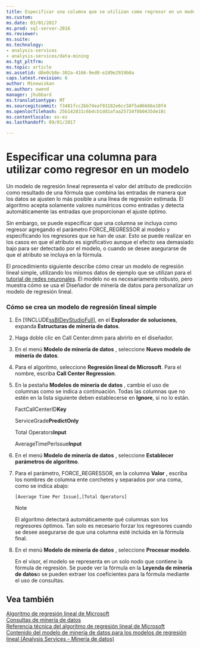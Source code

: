 ```yaml
---
title: Especificar una columna que se utilizan como regresor en un modelo | Documentos de Microsoft
ms.custom: 
ms.date: 03/01/2017
ms.prod: sql-server-2016
ms.reviewer: 
ms.suite: 
ms.technology:
- analysis-services
- analysis-services/data-mining
ms.tgt_pltfrm: 
ms.topic: article
ms.assetid: d8e0cb8e-302a-4166-9ed0-e2d9e2919b0a
caps.latest.revision: 6
author: Minewiskan
ms.author: owend
manager: jhubbard
ms.translationtype: MT
ms.sourcegitcommit: f3481fcc2bb74eaf93182e6cc58f5a06666e10f4
ms.openlocfilehash: 25b142831c6b4cb1dd1afaa25734f0b0435de18c
ms.contentlocale: es-es
ms.lasthandoff: 09/01/2017

---
```

# <a name="specify-a-column-to-use-as-regressor-in-a-model"></a>Especificar una columna para utilizar como regresor en un modelo
  Un modelo de regresión lineal representa el valor del atributo de predicción como resultado de una fórmula que combina las entradas de manera que los datos se ajusten lo más posible a una línea de regresión estimada. El algoritmo acepta solamente valores numéricos como entradas y detecta automáticamente las entradas que proporcionan el ajuste óptimo.  
  
 Sin embargo, se puede especificar que una columna se incluya como regresor agregando el parámetro FORCE_REGRESSOR al modelo y especificando los regresores que se han de usar. Esto se puede realizar en los casos en que el atributo es significativo aunque el efecto sea demasiado bajo para ser detectado por el modelo, o cuando se desee asegurarse de que el atributo se incluya en la fórmula.  
  
 El procedimiento siguiente describe cómo crear un modelo de regresión lineal simple, utilizando los mismos datos de ejemplo que se utilizan para el [tutorial de redes neuronales](http://msdn.microsoft.com/library/42c3701a-1fd2-44ff-b7de-377345bbbd6b). El modelo no es necesariamente robusto, pero muestra cómo se usa el Diseñador de minería de datos para personalizar un modelo de regresión lineal.  
  
### <a name="how-to-create-a-simple-linear-regression-model"></a>Cómo se crea un modelo de regresión lineal simple  
  
1.  En [!INCLUDE[ssBIDevStudioFull](../../includes/ssbidevstudiofull-md.md)], en el **Explorador de soluciones**, expanda **Estructuras de minería de datos**.  
  
2.  Haga doble clic en Call Center.dmm para abrirlo en el diseñador.  
  
3.  En el menú **Modelo de minería de datos** , seleccione **Nuevo modelo de minería de datos**.  
  
4.  Para el algoritmo, seleccione **Regresión lineal de Microsoft**. Para el nombre, escriba **Call Center Regression**.  
  
5.  En la pestaña **Modelos de minería de datos** , cambie el uso de columnas como se indica a continuación. Todas las columnas que no estén en la lista siguiente deben establecerse en **Ignore**, si no lo están.  
  
     FactCallCenterID**Key**  
  
     ServiceGrade**PredictOnly**  
  
     Total Operators**Input**  
  
     AverageTimePerIssue**Input**  
  
6.  En el menú **Modelo de minería de datos** , seleccione **Establecer parámetros de algoritmo**.  
  
7.  Para el parámetro, FORCE_REGRESSOR, en la columna **Valor** , escriba los nombres de columna ente corchetes y separados por una coma, como se indica abajo:  
  
    ```  
    [Average Time Per Issue],[Total Operators]  
    ```  
  
    > [!NOTE]  
    >  El algoritmo detectará automáticamente qué columnas son los regresores óptimos. Tan solo es necesario forzar los regresores cuando se desee asegurarse de que una columna esté incluida en la fórmula final.  
  
8.  En el menú **Modelo de minería de datos** , seleccione **Procesar modelo**.  
  
     En el visor, el modelo se representa en un solo nodo que contiene la fórmula de regresión. Se puede ver la fórmula en la **Leyenda de minería de datos**o se pueden extraer los coeficientes para la fórmula mediante el uso de consultas.  
  
## <a name="see-also"></a>Vea también  
 [Algoritmo de regresión lineal de Microsoft](../../analysis-services/data-mining/microsoft-linear-regression-algorithm.md)   
 [Consultas de minería de datos](../../analysis-services/data-mining/data-mining-queries.md)   
 [Referencia técnica del algoritmo de regresión lineal de Microsoft](../../analysis-services/data-mining/microsoft-linear-regression-algorithm-technical-reference.md)   
 [Contenido del modelo de minería de datos para los modelos de regresión lineal &#40;Analysis Services - Minería de datos&#41;](../../analysis-services/data-mining/mining-model-content-for-linear-regression-models-analysis-services-data-mining.md)  
  
  
